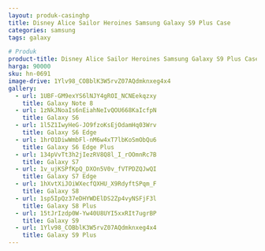 ```yaml
---
layout: produk-casinghp
title: Disney Alice Sailor Heroines Samsung Galaxy S9 Plus Case
categories: samsung
tags: galaxy

# Produk
product-title: Disney Alice Sailor Heroines Samsung Galaxy S9 Plus Case
harga: 90000
sku: hn-0691
image-drive: 1Ylv98_COBblK3W5rvZ07AQdmknxeg4x4
gallery:
  - url: 1UBF-GM9exYS6lNJY4gROI_NCNEekqzxy
    title: Galaxy Note 8
  - url: 1zNkJNoaIs6nEiahNeIvQOU668KaIcfpN
    title: Galaxy S6
  - url: 1l5Z1IwyHeG-JO9fzoKsEjOdamHq03Wrv
    title: Galaxy S6 Edge
  - url: 1hrO1DiwWmbFl-nM6w4xT7lbKoSmObQu6
    title: Galaxy S6 Edge Plus
  - url: 134pVvTt3h2jIezRV8Q8l_I_rOOmnRc7B
    title: Galaxy S7
  - url: 1v_ujKSPfKpQ_DXOn5V0v_fVTPDZQJwQI
    title: Galaxy S7 Edge
  - url: 1hXvtXiJOiWXecfQXHU_X9RdyftSPqm_F
    title: Galaxy S8
  - url: 1sp5IpQz37eDHYWDElDS2Zp4vyNSFjF3l
    title: Galaxy S8 Plus
  - url: 15tJrIzdp0W-Yw40U8UYI5xxRIt7ugrBP
    title: Galaxy S9
  - url: 1Ylv98_COBblK3W5rvZ07AQdmknxeg4x4
    title: Galaxy S9 Plus
---
```

